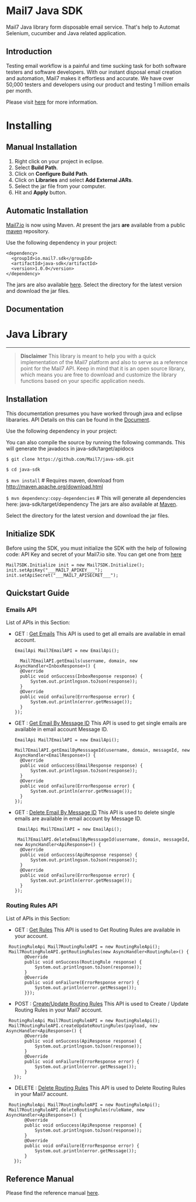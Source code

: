   
# Mail7 Java SDK
Mail7 Java library form disposable email service. That's  help to Automat Selenium, cucumber and Java related application.

## Introduction ##

Testing email workflow is a painful and time sucking task for both software testers and software developers. With our instant disposal email creation and automation, Mail7 makes it effortless and accurate. We have over 50,000 testers and developers using our product and testing 1 million emails per month.

Please visit [here](https://www.mail7.io/) for more information.


# Installing
## Manual Installation
1.  Right click on your project in eclipse.
2.  Select **Build Path**.
3.  Click on **Configure Build Path**.
4.  Click on **Libraries** and select **Add External JARs**.
5.  Select the jar file from your computer.
6.  Hit and **Apply** button.

## Automatic Installation
[Mail7.io](https://www.mail7.io) is now using Maven. At present the jars **are** available from a public [maven]( http://search.maven.org/#search%7Cga%7C1%7Cmail7) repository.

Use the following dependency in your project:

```
<dependency>
  <groupId>io.mail7.sdk</groupId>
  <artifactId>java-sdk</artifactId>
  <version>1.0.0</version>
</dependency>

```

The jars are also available [here](http://search.maven.org/#search%7Cga%7C1%7Cmail7). Select the directory for
the latest version and download the jar files.

## Documentation

Java Library
=====

-----

>**Disclaimer**
>This library is meant to help you with a quick implementation of the Mail7 platform and also to serve as a reference point for the Mail7 API. Keep in mind that it is an open source library, which means you are free to download and customize the library functions based on your specific application needs.



## Installation

This documentation presumes you have worked through java and eclipse libararies. API Details on this can be found in the [Document](https://docs.mail7.io/overview).

Use the following dependency in your project:

You can also compile the source by running the following commands. This will generate the javadocs in java-sdk/target/apidocs


```
$ git clone https://github.com/Mail7/java-sdk.git
```
```
$ cd java-sdk
```
`$ mvn install` # Requires maven, download from http://maven.apache.org/download.html
  
`$ mvn dependency:copy-dependencies`   # This will generate all dependencies here: java-sdk/target/dependency
The jars are also available at [Maven](https://mvnrepository.com/artifact/io.mail7.sdk/java-sdk).

Select the directory for the latest version and download the jar files.

## Initialize SDK
Before using the SDK, you must initialize the SDK with the help of following code:
API Key and secret of your Mail7.io site. You can get one from [here](http://console.mail7.io/)

```
Mail7SDK.Initialize init = new Mail7SDK.Initialize();
init.setApiKey("___MAIL7_APIKEY___");
init.setApiSecret("___MAIL7_APISECRET___");
```
## Quickstart Guide


### Emails API


List of APIs in this Section:

 - GET : [Get Emails](https://docs.mail7.io/mail-apis/get-email)
	  This API is used to get all emails are available in email account.
	  ```
	  EmailApi Mail7EmailAPI = new EmailApi();

        Mail7EmailAPI.getEmails(username, domain, new AsyncHandler<InboxResponse>() {
		@Override
		public void onSuccess(InboxResponse response) {
			System.out.printlngson.toJson(response));
		}
		@Override
		public void onFailure(ErrorResponse error) {
			System.out.println(error.getMessage());
		}
	});

	  ```
 - GET : [Get Email By Message ID](https://docs.mail7.io/mail-apis/get-single-email)
 	  This API is used to get single emails are available in email account Message ID.
 	  ```
 	  EmailApi Mail7EmailAPI = new EmailApi();

      Mail7EmailAPI.getEmailByMesssageId(username, domain, messageId, new AsyncHandler<EmailResponse>() {
		@Override
		public void onSuccess(EmailResponse response) {
			System.out.printlngson.toJson(response));
		}
		@Override
		public void onFailure(ErrorResponse error) {
			System.out.println(error.getMessage());
		}
	});

 	  ```
 - GET : [Delete Email By Message ID](https://docs.mail7.io/mail-apis/delete-email)
  	  This API is used to delete single emails are available in email account by Message ID.
  	  ```
  	   EmailApi Mail7EmailAPI = new EmailApi();

       Mail7EmailAPI.deleteEmailByMesssageId(username, domain, messageId, new AsyncHandler<ApiResponse>() {
		@Override
		public void onSuccess(ApiResponse response) {
			System.out.printlngson.toJson(response));
		}
		@Override
		public void onFailure(ErrorResponse error) {
			System.out.println(error.getMessage());
		}
	});

  	  ```

### Routing Rules API

List of APIs in this Section:
- GET : [Get Rules](https://docs.mail7.io/routing-rules/get-rules)
  	  This API is used to Get Routing Rules are available in your account.
  	  
 ```
  RoutingRuleApi Mail7RoutingRuleAPI = new RoutingRuleApi();
  Mail7RoutingRuleAPI.getRoutingRules(new AsyncHandler<RoutingRule>() {
		@Override
		public void onSuccess(RoutingRule response) {
			System.out.printlngson.toJson(response));
		}
		@Override
		public void onFailure(ErrorResponse error) {
			System.out.println(error.getMessage());
		}});
```

- POST : [Create/Update Routing Rules](https://docs.mail7.io/routing-rules/create-update-rule)
  	  This API is used to Create / Update Routing Rules in your Mail7 account.
  	  
 ```
  RoutingRuleApi Mail7RoutingRuleAPI = new RoutingRuleApi();
  Mail7RoutingRuleAPI.createUpdateRoutingRules(payload, new AsyncHandler<ApiResponse>() {
		@Override
		public void onSuccess(ApiResponse response) {
			System.out.printlngson.toJson(response));
		}
		@Override
		public void onFailure(ErrorResponse error) {
			System.out.println(error.getMessage());
		}
	});
```

- DELETE : [Delete Routing Rules](https://docs.mail7.io/routing-rules/delete-rule)
  	  This API is used to Delete Routing Rules in your Mail7 account.
  	  
 ```
  RoutingRuleApi Mail7RoutingRuleAPI = new RoutingRuleApi();
  Mail7RoutingRuleAPI.deleteRoutingRules(ruleName, new AsyncHandler<ApiResponse>() {
		@Override
		public void onSuccess(ApiResponse response) {
			System.out.printlngson.toJson(response));
		}
		@Override
		public void onFailure(ErrorResponse error) {
			System.out.println(error.getMessage());
		}
	});

```
  	  
## Reference Manual

Please find the reference manual [here](http://docs.mail7.io/).